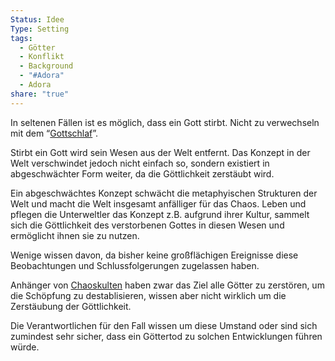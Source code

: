 ```yaml
---
Status: Idee
Type: Setting
tags:
  - Götter
  - Konflikt
  - Background
  - "#Adora"
  - Adora
share: "true"
---
```

In seltenen Fällen ist es möglich, dass ein Gott stirbt. Nicht zu verwechseln mit dem “[Gottschlaf](./Gottschlaf.md)”. 

Stirbt ein Gott wird sein Wesen aus der Welt entfernt. Das Konzept in der Welt verschwindet jedoch nicht einfach so, sondern existiert in abgeschwächter Form weiter, da die Göttlichkeit zerstäubt wird. 

Ein abgeschwächtes Konzept schwächt die metaphyischen Strukturen der Welt und macht die Welt insgesamt anfälliger für das Chaos. Leben und pflegen die Unterweltler das Konzept z.B. aufgrund ihrer Kultur, sammelt sich die Göttlichkeit des verstorbenen Gottes in diesen Wesen und ermöglicht ihnen sie zu nutzen. 

Wenige wissen davon, da bisher keine großflächigen Ereignisse diese Beobachtungen und Schlussfolgerungen zugelassen haben. 

Anhänger von [Chaoskulten](../Gefahren/Feinde%20der%20G%C3%B6tter/Chaoskulte/index.md) haben zwar das Ziel alle Götter zu zerstören, um die Schöpfung zu destablisieren, wissen aber nicht wirklich um die Zerstäubung der Göttlichkeit. 

Die Verantwortlichen für den Fall wissen um diese Umstand oder sind sich zumindest sehr sicher, dass ein Göttertod zu solchen Entwicklungen führen würde. 

